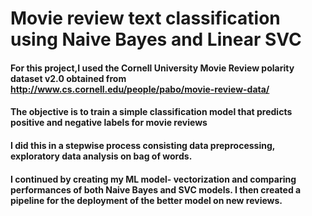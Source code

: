 # Movie review text classification using Naive Bayes and Linear SVC

#### For this project,I used the Cornell University Movie Review polarity dataset v2.0 obtained from http://www.cs.cornell.edu/people/pabo/movie-review-data/
#### The objective is to train a simple classification model that predicts positive and negative labels for movie reviews
#### I did this in a stepwise process consisting data preprocessing, exploratory data analysis on bag of words.
#### I continued by creating my ML model- vectorization and comparing performances of both Naive Bayes and SVC models. I then created a pipeline for the deployment of the better model on new reviews.
